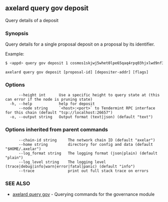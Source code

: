 ## axelard query gov deposit

Query details of a deposit

### Synopsis

Query details for a single proposal deposit on a proposal by its identifier.

Example:

```bash
$ <appd> query gov deposit 1 cosmos1skjwj5whet0lpe65qaq4rpq03hjxlwd9nf39lk
```

```
axelard query gov deposit [proposal-id] [depositer-addr] [flags]
```

### Options

```
      --height int      Use a specific height to query state at (this can error if the node is pruning state)
  -h, --help            help for deposit
      --node string     `<host>:<port>` to Tendermint RPC interface for this chain (default "tcp://localhost:26657")
  -o, --output string   Output format (text|json) (default "text")
```

### Options inherited from parent commands

```
      --chain-id string     The network chain ID (default "axelar")
      --home string         directory for config and data (default "$HOME/.axelar")
      --log_format string   The logging format (json|plain) (default "plain")
      --log_level string    The logging level (trace|debug|info|warn|error|fatal|panic) (default "info")
      --trace               print out full stack trace on errors
```

### SEE ALSO

- [axelard query gov](/cli-docs/v0_32_0/axelard_query_gov) - Querying commands for the governance module
